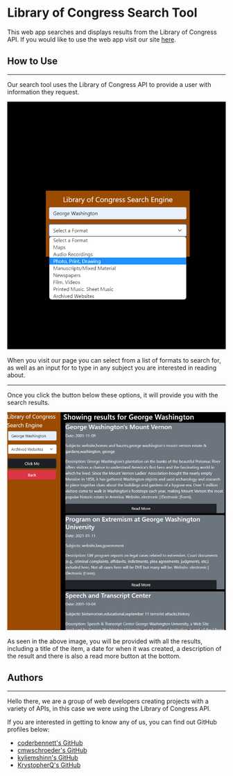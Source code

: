 # **Library of Congress Search Tool**

This web app searches and displays results from the Library of Congress API. If you would like to use the web app visit our site [here](https://coderbennett.github.io/loc-search-tool/).

## **How to Use**

---

Our search tool uses the Library of Congress API to provide a user with information they request.

![Library of Congress Search Engine](assets\Screenshot1.png)

When you visit our page you can select from a list of formats to search for, as well as an input for to type in any subject you are interested in reading about.

---

Once you click the button below these options, it will provide you with the search results.

![Search Results for Archived Websites on George Washington](assets\Screenshot2.png)

As seen in the above image, you will be provided with all the results, including a title of the item, a date for when it was created, a description of the result and there is also a read more button at the bottom.

## **Authors**

---

Hello there, we are a group of web developers creating projects with a variety of APIs, in this case we were using the Library of Congress API.

If you are interested in getting to know any of us, you can find out GitHub profiles below:

* [coderbennett's GitHub](https://github.com/coderbennett)
* [cmwschroeder's GitHub](https://github.com/cmwschroeder)
* [kyliemshinn's GitHub](https://github.com/kyliemshinn)
* [KrystopherQ's GitHub](https://github.com/KrystopherQ)